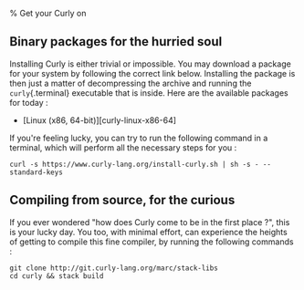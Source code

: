 % Get your Curly on

Binary packages for the hurried soul
------------------------------------

Installing Curly is either trivial or impossible. You may download a
package for your system by following the correct link
below. Installing the package is then just a matter of decompressing
the archive and running the `curly`{.terminal} executable that is
inside. Here are the available packages for today :

  - [Linux (x86, 64-bit)][curly-linux-x86-64]

If you're feeling lucky, you can try to run the following command in a
terminal, which will perform all the necessary steps for you :

~~~~{.terminal}
curl -s https://www.curly-lang.org/install-curly.sh | sh -s - --standard-keys
~~~~~

Compiling from source, for the curious
--------------------------------------

If you ever wondered "how does Curly come to be in the first place ?",
this is your lucky day. You too, with minimal effort, can experience
the heights of getting to compile this fine compiler, by running the
following commands :

~~~{.terminal}
git clone http://git.curly-lang.org/marc/stack-libs
cd curly && stack build
~~~~
